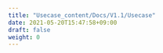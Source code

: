 ```yaml
---
title: "Usecase_content/Docs/V1.1/Usecase"
date: 2021-05-20T15:47:58+09:00
draft: false
weight: 0
---
```


